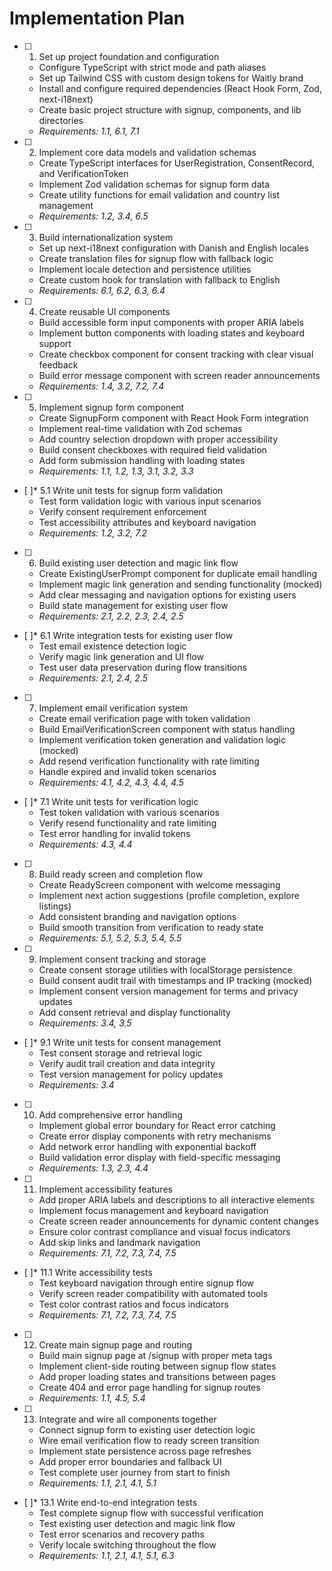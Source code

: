 # Implementation Plan

- [ ] 1. Set up project foundation and configuration
  - Configure TypeScript with strict mode and path aliases
  - Set up Tailwind CSS with custom design tokens for Waitly brand
  - Install and configure required dependencies (React Hook Form, Zod, next-i18next)
  - Create basic project structure with signup, components, and lib directories
  - _Requirements: 1.1, 6.1, 7.1_

- [ ] 2. Implement core data models and validation schemas
  - Create TypeScript interfaces for UserRegistration, ConsentRecord, and VerificationToken
  - Implement Zod validation schemas for signup form data
  - Create utility functions for email validation and country list management
  - _Requirements: 1.2, 3.4, 6.5_

- [ ] 3. Build internationalization system
  - Set up next-i18next configuration with Danish and English locales
  - Create translation files for signup flow with fallback logic
  - Implement locale detection and persistence utilities
  - Create custom hook for translation with fallback to English
  - _Requirements: 6.1, 6.2, 6.3, 6.4_

- [ ] 4. Create reusable UI components
  - Build accessible form input components with proper ARIA labels
  - Implement button components with loading states and keyboard support
  - Create checkbox component for consent tracking with clear visual feedback
  - Build error message component with screen reader announcements
  - _Requirements: 1.4, 3.2, 7.2, 7.4_

- [ ] 5. Implement signup form component
  - Create SignupForm component with React Hook Form integration
  - Implement real-time validation with Zod schemas
  - Add country selection dropdown with proper accessibility
  - Build consent checkboxes with required field validation
  - Add form submission handling with loading states
  - _Requirements: 1.1, 1.2, 1.3, 3.1, 3.2, 3.3_

- [ ]* 5.1 Write unit tests for signup form validation
  - Test form validation logic with various input scenarios
  - Verify consent requirement enforcement
  - Test accessibility attributes and keyboard navigation
  - _Requirements: 1.2, 3.2, 7.2_

- [ ] 6. Build existing user detection and magic link flow
  - Create ExistingUserPrompt component for duplicate email handling
  - Implement magic link generation and sending functionality (mocked)
  - Add clear messaging and navigation options for existing users
  - Build state management for existing user flow
  - _Requirements: 2.1, 2.2, 2.3, 2.4, 2.5_

- [ ]* 6.1 Write integration tests for existing user flow
  - Test email existence detection logic
  - Verify magic link generation and UI flow
  - Test user data preservation during flow transitions
  - _Requirements: 2.1, 2.4, 2.5_

- [ ] 7. Implement email verification system
  - Create email verification page with token validation
  - Build EmailVerificationScreen component with status handling
  - Implement verification token generation and validation logic (mocked)
  - Add resend verification functionality with rate limiting
  - Handle expired and invalid token scenarios
  - _Requirements: 4.1, 4.2, 4.3, 4.4, 4.5_

- [ ]* 7.1 Write unit tests for verification logic
  - Test token validation with various scenarios
  - Verify resend functionality and rate limiting
  - Test error handling for invalid tokens
  - _Requirements: 4.3, 4.4_

- [ ] 8. Build ready screen and completion flow
  - Create ReadyScreen component with welcome messaging
  - Implement next action suggestions (profile completion, explore listings)
  - Add consistent branding and navigation options
  - Build smooth transition from verification to ready state
  - _Requirements: 5.1, 5.2, 5.3, 5.4, 5.5_

- [ ] 9. Implement consent tracking and storage
  - Create consent storage utilities with localStorage persistence
  - Build consent audit trail with timestamps and IP tracking (mocked)
  - Implement consent version management for terms and privacy updates
  - Add consent retrieval and display functionality
  - _Requirements: 3.4, 3.5_

- [ ]* 9.1 Write unit tests for consent management
  - Test consent storage and retrieval logic
  - Verify audit trail creation and data integrity
  - Test version management for policy updates
  - _Requirements: 3.4_

- [ ] 10. Add comprehensive error handling
  - Implement global error boundary for React error catching
  - Create error display components with retry mechanisms
  - Add network error handling with exponential backoff
  - Build validation error display with field-specific messaging
  - _Requirements: 1.3, 2.3, 4.4_

- [ ] 11. Implement accessibility features
  - Add proper ARIA labels and descriptions to all interactive elements
  - Implement focus management and keyboard navigation
  - Create screen reader announcements for dynamic content changes
  - Ensure color contrast compliance and visual focus indicators
  - Add skip links and landmark navigation
  - _Requirements: 7.1, 7.2, 7.3, 7.4, 7.5_

- [ ]* 11.1 Write accessibility tests
  - Test keyboard navigation through entire signup flow
  - Verify screen reader compatibility with automated tools
  - Test color contrast ratios and focus indicators
  - _Requirements: 7.1, 7.2, 7.3, 7.4, 7.5_

- [ ] 12. Create main signup page and routing
  - Build main signup page at /signup with proper meta tags
  - Implement client-side routing between signup flow states
  - Add proper loading states and transitions between pages
  - Create 404 and error page handling for signup routes
  - _Requirements: 1.1, 4.5, 5.4_

- [ ] 13. Integrate and wire all components together
  - Connect signup form to existing user detection logic
  - Wire email verification flow to ready screen transition
  - Implement state persistence across page refreshes
  - Add proper error boundaries and fallback UI
  - Test complete user journey from start to finish
  - _Requirements: 1.1, 2.1, 4.1, 5.1_

- [ ]* 13.1 Write end-to-end integration tests
  - Test complete signup flow with successful verification
  - Test existing user detection and magic link flow
  - Test error scenarios and recovery paths
  - Verify locale switching throughout the flow
  - _Requirements: 1.1, 2.1, 4.1, 5.1, 6.3_
